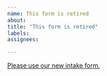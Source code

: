 ```yaml
---
name: This form is retired
about: 
title: "This form is retired"
labels: 
assignees: 

---
```


[Please use our new intake form.](https://github.com/department-of-veterans-affairs/va.gov-team/issues/new?template=Content-IA-intake-form.md)

